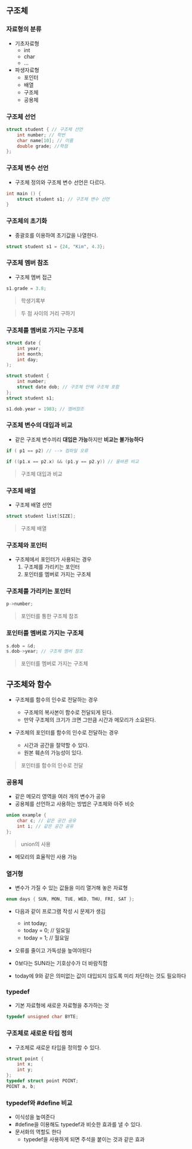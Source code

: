 ## 구조체

### 자료형의 분류

- 기초자료형
	- int
	- char
	- ...
- 파생자료형
	- 포인터
	- 배열
	- 구조체
	- 공용체
	
### 구조체 선언
```cpp
struct student { // 구조체 선언
	int number; // 학번
	char name[10]; // 이름
	double grade; //학점
};
```

### 구조체 변수 선언

- 구조체 정의와 구조체 변수 선언은 다르다.
```cpp
int main () {
	struct student s1; // 구조체 변수 선언
}
```

### 구조체의 초기화

- 중괄호를 이용하여 초기값을 나열한다.
```cpp
struct student s1 = {24, "Kim", 4.3};
```
### 구조체 멤버 참조
- 구조체 멤버 접근
```cpp
s1.grade = 3.8;
```
> 학생기록부

> 두 점 사이의 거리 구하기

### 구조체를 멤버로 가지는 구조체
```cpp
struct date {
	int year;
	int month;
	int day;
);

struct student {
	int number;
	struct date dob; // 구조체 안에 구조체 포함
};
struct student s1;

s1.dob.year = 1983; // 멤버참조
```

### 구조체 변수의 대입과 비교
- 같은 구조체 변수끼리 **대입은 가능**하지만 **비교는 불가능하다**
```cpp
if ( p1 == p2) // --> 컴파일 오류

if ((p1.x == p2.x) && (p1.y == p2.y)) // 올바른 비교
```

> 구조체 대입과 비교

### 구조체 배열

- 구조체 배열 선언
```cpp
struct student list[SIZE];
```

> 구조체 배열 

### 구조체와 포인터

- 구조체에서 포인터가 사용되는 경우
	1. 구조체를 가리키는 포인터
	2. 포인터를 멤버로 가지는 구조체
	
### 구조체를 가리키는 포인터
```cpp
p->number;
```
> 포인터를 통한 구조체 참조

### 포인터를 멤버로 가지는 구조체
```cpp
s.dob = &d;
s.dob->year; // 구조체 멤버 참조
```
> 포인터를 멤버로 가지는 구조체

## 구조체와 함수
- 구조체를 함수의 인수로 전달하는 경우
	- 구조체의 복사본이 함수로 전달되게 된다.
	- 만약 구조체의 크기가 크면 그만큼 시간과 메모리가 소요된다.
	
- 구조체의 포인터를 함수의 인수로 전달하는 경우
	- 시간과 공간을 절약할 수 있다.
	- 원본 훼손의 가능성이 있다.
	
> 포인터를 함수의 인수로 전달

### 공용체
- 같은 메모리 영역을 여러 개의 변수가 공유
- 공용체를 선언하고 사용하는 방법은 구조체와 아주 비슷

```cpp
union example {
	char c; // 같은 공간 공유
	int i; // 같은 공간 공유
};
```

> union의 사용

- 메모리의 효율적인 사용 가능

### 열거형

- 변수가 가질 수 있는 값들을 미리 열거해 놓은 자료형
```cpp
enum days { SUN, MON, TUE, WED, THU, FRI, SAT };
```
- 다음과 같이 프로그램 작성 시 문제가 생김
	- int today;
	- today = 0; // 일요일
	- today = 1; // 월요일
	
- 오류를 줄이고 가독성을 높여야된다
- 0보다는 SUN라는 기호상수가 더 바람직함
- today에 9와 같은 의미없는 값이 대입되지 않도록 미리 차단하는 것도 필요하다

### typedef

- 기본 자료형에 새로운 자료형을 추가하는 것
```cpp
typedef unsigned char BYTE;
```

### 구조체로 새로운 타입 정의

- 구조체로 새로운 타입을 정의할 수 있다.
```cpp
struct point {
	int x;
	int y;
};
typedef struct point POINT;
POINT a, b;
```

### typedef와 #define 비교
- 이식성을 높여준다
- #define을 이용해도 typedef과 비슷한 효과를 낼 수 있다.
- 문서화의 역할도 한다
	- typedef을 사용하게 되면 주석을 붙이는 것과 같은 효과